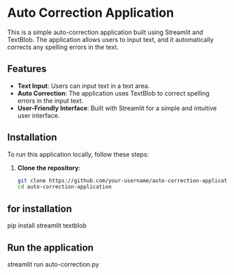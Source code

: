 
# Auto Correction Application

This is a simple auto-correction application built using Streamlit and TextBlob. The application allows users to input text, and it automatically corrects any spelling errors in the text.

## Features

- **Text Input**: Users can input text in a text area.
- **Auto Correction**: The application uses TextBlob to correct spelling errors in the input text.
- **User-Friendly Interface**: Built with Streamlit for a simple and intuitive user interface.

## Installation

To run this application locally, follow these steps:

1. **Clone the repository**:
   ```bash
   git clone https://github.com/your-username/auto-correction-application.git
   cd auto-correction-application
 ## for installation
 
 pip install streamlit textblob

 ## Run the application

 streamlit run auto-correction.py
